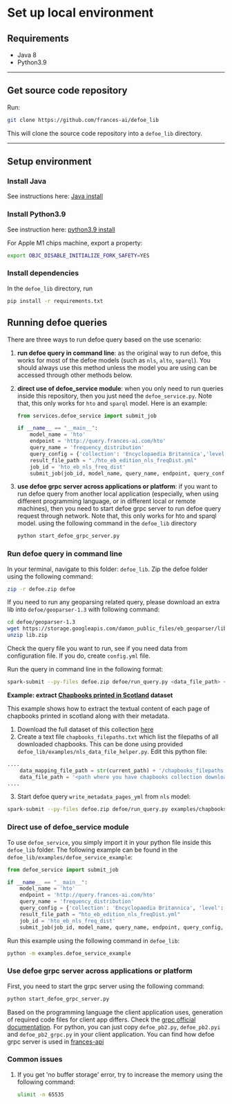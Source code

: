 # Set up local environment

## Requirements
* Java 8
* Python3.9

---

## Get source code repository

Run:

```bash
git clone https://github.com/frances-ai/defoe_lib
```

This will clone the source code repository into a `defoe_lib` directory.

---

## Setup environment

### Install Java

See instructions here: [Java install](https://www.java.com/en/download/help/download_options.html)

### Install Python3.9

See instruction here: [python3.9 install](https://www.python.org/downloads/)

For Apple M1 chips machine, export a property:
```bash
export OBJC_DISABLE_INITIALIZE_FORK_SAFETY=YES
```

### Install dependencies
In the `defoe_lib` directory, run
```bash
pip install -r requirements.txt
```

## Running defoe queries

There are three ways to run defoe query based on the use scenario:
1. **run defoe query in command line**: as the original way to run defoe, this works for most of the defoe models (such as `nls`, `alto`, `sparql`). 
You should always use this method unless the model you are using can be accessed through other methods below. 

2. **direct use of defoe_service module**: when you only need to run queries inside this repository, then you just need the `defoe_service.py`. Note that, this only works for `hto` and `sparql` model. Here is an example:
    ```python
    from services.defoe_service import submit_job
    
    if __name__ == "__main__":
        model_name = 'hto'
        endpoint = 'http://query.frances-ai.com/hto'
        query_name = 'frequency_distribution'
        query_config = {'collection': 'Encyclopaedia Britannica','level': "edition",'source': 'NLS'}
        result_file_path = "./hto_eb_edition_nls_freqDist.yml"
        job_id = 'hto_eb_nls_freq_dist'
        submit_job(job_id, model_name, query_name, endpoint, query_config, result_file_path)
    ```
3. **use defoe grpc server across applications or platform**: if you want to run defoe query from another local application 
(especially, when using different programming language, or in different local or remote machines), then you need to start defoe grpc 
server to run defoe query request through network. Note that, this only works for hto and sparql model. using the following command in the `defoe_lib` directory
    ```bash
    python start_defoe_grpc_server.py
    ```

### Run defoe query in command line

In your terminal, navigate to this folder: `defoe_lib`. Zip the defoe folder using the following command:
```bash
zip -r defoe.zip defoe
```

If you need to run any geoparsing related query, please download an extra lib into `defoe/geoparser-1.3` with following command:
```bash
cd defoe/geoparser-1.3
wget https://storage.googleapis.com/damon_public_files/eb_geoparser/lib.zip
unzip lib.zip
```

Check the query file you want to run, see if you need data from configuration file. If you do, create `config.yml` file.

Run the query in command line in the following format:
```bash
spark-submit --py-files defoe.zip defoe/run_query.py <data_file_path> <model_name> <query_name>q -r <result_filepath> -n <num_cores> -e <error_filepath>
```

**Example: extract [Chapbooks printed in Scotland](https://data.nls.uk/data/digitised-collections/chapbooks-printed-in-scotland/) dataset**

This example shows how to extract the textual content of each page of chapbooks printed in scotland along with their metadata.
1. Download the full dataset of this collection [here](https://data.nls.uk/data/digitised-collections/chapbooks-printed-in-scotland/)
2. Create a text file `chapbooks_filepaths.txt` which list the filepaths of all downloaded chapbooks.
This can be done using provided `defoe_lib/examples/nls_data_file_helper.py`. Edit this python file:
```python
....
    data_mapping_file_path = str(current_path) + '/chapbooks_filepaths.txt'
    data_file_path = '<path where you have chapbooks collection downloaded>/nls-data-chapbooks'
....
```
3. Start defoe query `write_metadata_pages_yml` from `nls` model:
```bash
spark-submit --py-files defoe.zip defoe/run_query.py examples/chapbooks_filepaths.txt nls defoe.nls.queries.write_metadata_pages_yml -r results_chapbooks.yml -n 16
```


### Direct use of defoe_service module

To use `defoe_service`, you simply import it in your python file inside this `defoe_lib` folder. 
The following example can be found in the `defoe_lib/examples/defoe_service_example`:
```python
from defoe_service import submit_job

if __name__ == "__main__":
    model_name = 'hto'
    endpoint = 'http://query.frances-ai.com/hto'
    query_name = 'frequency_distribution'
    query_config = {'collection': 'Encyclopaedia Britannica', 'level': "edition", 'source': 'NLS'}
    result_file_path = "hto_eb_edition_nls_freqDist.yml"
    job_id = 'hto_eb_nls_freq_dist'
    submit_job(job_id, model_name, query_name, endpoint, query_config, result_file_path)
```
Run this example using the following command in `defoe_lib`:
```bash
python -m examples.defoe_service_example
```



### Use defoe grpc server across applications or platform

First, you need to start the grpc server using the following command:
```bash
python start_defoe_grpc_server.py
```

Based on the programming language the client application uses, generation of required code files for client app differs.
Check the [grpc official documentation](https://grpc.io/docs/languages/). For python, you can just copy `defoe_pb2.py`, 
`defoe_pb2.pyi` and `defoe_pb2_grpc.py` in your client application. You can find how defoe grpc server is used in 
[frances-api](https://github.com/frances-ai/frances-api/blob/main/web_app/query_app/service/defoe_service/local_defoe_service.py)





### Common issues
1. If you get 'no buffer storage' error, try to increase the memory using the following command:
    ```bash
    ulimit -n 65535
    ```
